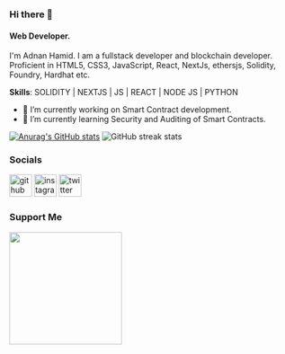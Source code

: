 ### Hi there 👋
#### Web Developer.
I'm Adnan Hamid. I am a fullstack developer and blockchain developer. Proficient in HTML5, CSS3, JavaScript, React, NextJs, ethersjs, Solidity, Foundry, Hardhat etc.

**Skills**:   SOLIDITY | NEXTJS | JS | REACT | NODE JS | PYTHON

- 🔭 I’m currently working on Smart Contract development. 
- 🌱 I’m currently learning Security and Auditing of Smart Contracts.


[![Anurag's GitHub stats](https://github-readme-stats.vercel.app/api?username=adnanhamidbeigh)](https://github.com/anuraghazra/github-readme-stats)
![GitHub streak stats](https://streak-stats.demolab.com/?user=adnanhamidbeigh)  


### Socials

[<img src='https://cdn.jsdelivr.net/npm/simple-icons@3.0.1/icons/github.svg' alt='github' height='40'>](https://github.com/Adnan-Hamid-Beigh)  [<img src='https://cdn.jsdelivr.net/npm/simple-icons@3.0.1/icons/instagram.svg' alt='instagram' height='40'>](https://www.instagram.com/divine_adnan/)  [<img src='https://cdn.jsdelivr.net/npm/simple-icons@3.0.1/icons/twitter.svg' alt='twitter' height='40'>](https://twitter.com/divine_adnan)  

### Support Me
<a href="https://www.buymeacoffee.com/adnanhamid"><img src="https://cdn.buymeacoffee.com/buttons/v2/default-yellow.png" width="200" /></a>
